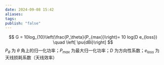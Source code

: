 ```yaml
---
date: 2024-09-08 15:42
aliases: 
tags: 
publish: "false"
---
```

$$
G = 10log_{10}\left(\frac{P_\theta}{P_{max}}\right)= 10 log(D e_{loss})  \quad \left[ \pu{dBi}\right]
$$
$P_{\theta}$ 为 $\theta$ 角上的归一化功率；$P_{max}$ 为最大归一化功率；$D$ 为方向性系数；$e_{loss}$ 为天线损耗系数（天线效率）